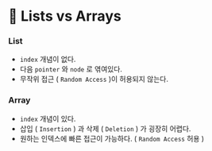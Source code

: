 📌 Lists vs Arrays
==================

### List

- `index` 개념이 없다.
- 다음 `pointer` 와 `node` 로 엮여있다.
- 무작위 접근 ( `Random Access` )이 허용되지 않는다. 

### Array

- `index` 개념이 있다.
- 삽입 ( `Insertion` ) 과 삭제 ( `Deletion` ) 가 굉장히 어렵다.
- 원하는 인덱스에 빠른 접근이 가능하다. ( `Random Access` 허용 )
